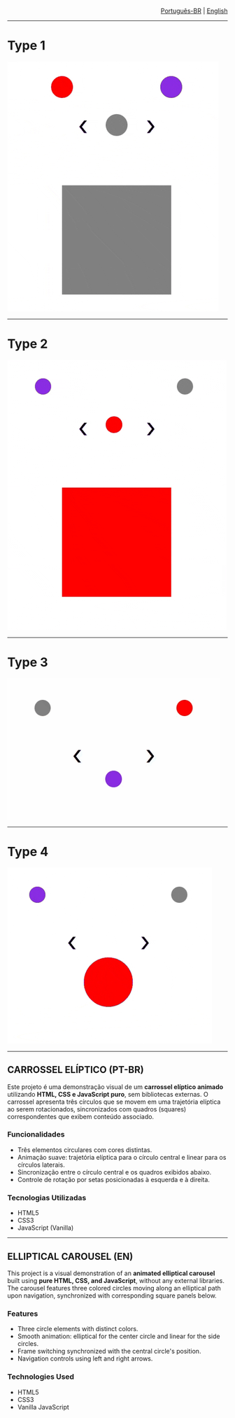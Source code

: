 
<p align="right">
  <a href="#elliptical_carousel-pt-br">Português-BR</a> |
  <a href="#elliptical_carousel-en">English</a>
</p>

---
# Type 1
![TYPE 1](imgs/elliptical_carousel_tipo_1.gif)

---
# Type 2
![TYPE 2](imgs/elliptical_carousel_tipo_2.gif)

---
# Type 3
![TYPE 3](imgs/elliptical_carousel_tipo_3.gif)

---
# Type 4
![TYPE 3](imgs/elliptical_carousel_tipo_4.gif)

---

## CARROSSEL ELÍPTICO (PT-BR) <a name="elliptical_carousel-pt-br"></a>

Este projeto é uma demonstração visual de um **carrossel elíptico animado** utilizando **HTML, CSS e JavaScript puro**, sem bibliotecas externas. O carrossel apresenta três círculos que se movem em uma trajetória elíptica ao serem rotacionados, sincronizados com quadros (squares) correspondentes que exibem conteúdo associado.

### Funcionalidades

- Três elementos circulares com cores distintas.
- Animação suave: trajetória elíptica para o círculo central e linear para os círculos laterais.
- Sincronização entre o círculo central e os quadros exibidos abaixo.
- Controle de rotação por setas posicionadas à esquerda e à direita.

### Tecnologias Utilizadas

- HTML5
- CSS3
- JavaScript (Vanilla)

---

## ELLIPTICAL CAROUSEL (EN) <a name="elliptical_carousel-en"></a>

This project is a visual demonstration of an **animated elliptical carousel** built using **pure HTML, CSS, and JavaScript**, without any external libraries. The carousel features three colored circles moving along an elliptical path upon navigation, synchronized with corresponding square panels below.

### Features

* Three circle elements with distinct colors.
* Smooth animation: elliptical for the center circle and linear for the side circles.
* Frame switching synchronized with the central circle's position.
* Navigation controls using left and right arrows.

### Technologies Used

* HTML5
* CSS3
* Vanilla JavaScript